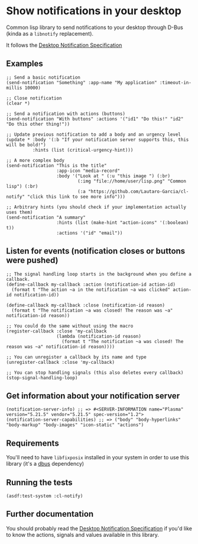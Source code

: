 # Show notifications in your desktop

Common lisp library to send notifications to your desktop through D-Bus (kinda as a `libnotify` replacement).

It follows the [Desktop Notification Specification](https://developer.gnome.org/notification-spec)

## Examples
```common-lisp
;; Send a basic notification
(send-notification "Something" :app-name "My application" :timeout-in-millis 10000)

;; Close notification
(clear *)

;; Send a notification with actions (buttons)
(send-notification "With buttons" :actions '("id1" "Do this!" "id2" "Do this other thing!"))

;; Update previous notification to add a body and an urgency level
(update * :body '(:b "If your notification server supports this, this will be bold!")
          :hints (list (critical-urgency-hint)))

;; A more complex body
(send-notification "This is the title"
                   :app-icon "media-record"
                   :body '("Look at " (:u "this image ") (:br)
                           (:img "file://home/user/lisp.png" "Common lisp") (:br)
                           (:a "https://github.com/Lautaro-Garcia/cl-notify" "click this link to see more info")))

;; Arbitrary hints (you should check if your implementation actually uses them)
(send-notification "A summary"
                   :hints (list (make-hint "action-icons" '(:boolean) t))
                   :actions '("id" "email"))
```

## Listen for events (notification closes or buttons were pushed)
```common-lisp
;; The signal handling loop starts in the background when you define a callback.
(define-callback my-callback :action (notification-id action-id)
  (format t "The action ~a in the notification ~a was clicked" action-id notification-id))

(define-callback my-callback :close (notification-id reason)
  (format t "The notification ~a was closed! The reason was ~a" notification-id reason))

;; You could do the same without using the macro
(register-callback :close 'my-callback
                   (lambda (notification-id reason)
                     (format t "The notification ~a was closed! The reason was ~a" notification-id reason))))

;; You can unregister a callback by its name and type
(unregister-callback :close 'my-callback)

;; You can stop handling signals (this also deletes every callback)
(stop-signal-handling-loop)
```

## Get information about your notification server
```common-lisp
(notification-server-info) ;; => #<SERVER-INFORMATION name="Plasma" version="5.21.5" vendor="5.21.5" spec-version="1.2">
(notification-server-capabilities) ;; => ("body" "body-hyperlinks" "body-markup" "body-images" "icon-static" "actions")
```

## Requirements
You'll need to have `libfixposix` installed in your system in order to use this library (it's a [dbus](https://github.com/death/dbus) dependency)

## Running the tests
```common-lisp
(asdf:test-system :cl-notify)
```

## Further documentation
You should probably read the [Desktop Notification Specification](https://developer.gnome.org/notification-spec) if you'd like to know
the actions, signals and values available in this library.
